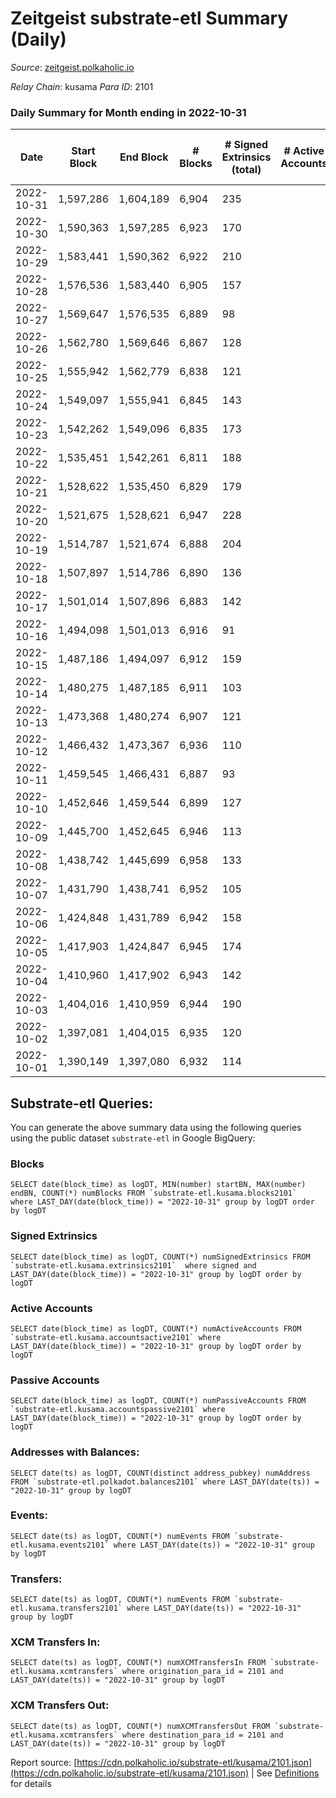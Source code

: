 # Zeitgeist substrate-etl Summary (Daily)

_Source_: [zeitgeist.polkaholic.io](https://zeitgeist.polkaholic.io)

*Relay Chain*: kusama
*Para ID*: 2101



### Daily Summary for Month ending in 2022-10-31


| Date | Start Block | End Block | # Blocks | # Signed Extrinsics (total) | # Active Accounts | # Passive | # New | # Addresses with Balances | # Events | # Transfers | # XCM Transfers In | # XCM Transfers Out | Issues | 
| ---- | ----------- | --------- | -------- | --------------------------- | ----------------- | --------- | ----- | ------------------------- | -------- | ----------- | ------------------ | ------------------- | ------ |
| 2022-10-31 | 1,597,286 | 1,604,189 | 6,904 | 235 |  |  |  | 14,988 | 33,334 | 165  |   |   |  |
| 2022-10-30 | 1,590,363 | 1,597,285 | 6,923 | 170 |  |  |  |  | 34,498 | 202  |   |   |  |
| 2022-10-29 | 1,583,441 | 1,590,362 | 6,922 | 210 |  |  |  |  | 33,535 | 272  |   |   |  |
| 2022-10-28 | 1,576,536 | 1,583,440 | 6,905 | 157 |  |  |  |  | 34,180 | 177  |   |   |  |
| 2022-10-27 | 1,569,647 | 1,576,535 | 6,889 | 98 |  |  |  | 14,959 | 32,442 | 54  |   |   |  |
| 2022-10-26 | 1,562,780 | 1,569,646 | 6,867 | 128 |  |  |  |  | 33,558 | 87  |   |   |  |
| 2022-10-25 | 1,555,942 | 1,562,779 | 6,838 | 121 |  |  |  | 14,956 | 32,559 | 156  |   |   |  |
| 2022-10-24 | 1,549,097 | 1,555,941 | 6,845 | 143 |  |  |  |  | 33,552 | 144  |   |   |  |
| 2022-10-23 | 1,542,262 | 1,549,096 | 6,835 | 173 |  |  |  | 14,954 | 32,556 | 155  |   |   |  |
| 2022-10-22 | 1,535,451 | 1,542,261 | 6,811 | 188 |  |  |  | 14,954 | 32,483 | 289  |   |   |  |
| 2022-10-21 | 1,528,622 | 1,535,450 | 6,829 | 179 |  |  |  | 14,957 | 32,415 | 65  |   |   |  |
| 2022-10-20 | 1,521,675 | 1,528,621 | 6,947 | 228 |  |  |  |  | 32,226 | 225  |   |   |  |
| 2022-10-19 | 1,514,787 | 1,521,674 | 6,888 | 204 |  |  |  |  | 33,167 | 109  |   |   |  |
| 2022-10-18 | 1,507,897 | 1,514,786 | 6,890 | 136 |  |  |  |  | 33,117 | 73  |   |   |  |
| 2022-10-17 | 1,501,014 | 1,507,896 | 6,883 | 142 |  |  |  | 14,955 | 34,526 | 144  |   |   |  |
| 2022-10-16 | 1,494,098 | 1,501,013 | 6,916 | 91 |  |  |  | 14,959 | 32,900 | 49  |   |   |  |
| 2022-10-15 | 1,487,186 | 1,494,097 | 6,912 | 159 |  |  |  |  | 34,385 | 111  |   |   |  |
| 2022-10-14 | 1,480,275 | 1,487,185 | 6,911 | 103 |  |  |  | 14,962 | 32,834 | 39  |   |   |  |
| 2022-10-13 | 1,473,368 | 1,480,274 | 6,907 | 121 |  |  |  | 14,963 | 33,880 | 50  |   |   |  |
| 2022-10-12 | 1,466,432 | 1,473,367 | 6,936 | 110 |  |  |  | 14,961 | 32,994 | 85  |   |   |  |
| 2022-10-11 | 1,459,545 | 1,466,431 | 6,887 | 93 |  |  |  | 14,957 | 33,706 | 50  |   |   |  |
| 2022-10-10 | 1,452,646 | 1,459,544 | 6,899 | 127 |  |  |  | 14,962 | 33,108 | 123  |   |   |  |
| 2022-10-09 | 1,445,700 | 1,452,645 | 6,946 | 113 |  |  |  | 14,960 | 34,074 | 94  |   |   |  |
| 2022-10-08 | 1,438,742 | 1,445,699 | 6,958 | 133 |  |  |  | 14,963 | 34,238 | 122  |   |   |  |
| 2022-10-07 | 1,431,790 | 1,438,741 | 6,952 | 105 |  |  |  | 14,963 | 32,932 | 71  |   |   |  |
| 2022-10-06 | 1,424,848 | 1,431,789 | 6,942 | 158 |  |  |  | 14,960 | 34,588 | 213  |   |   |  |
| 2022-10-05 | 1,417,903 | 1,424,847 | 6,945 | 174 |  |  |  |  | 33,025 | 96  |   |   |  |
| 2022-10-04 | 1,410,960 | 1,417,902 | 6,943 | 142 |  |  |  |  | 34,067 | 115  |   |   |  |
| 2022-10-03 | 1,404,016 | 1,410,959 | 6,944 | 190 |  |  |  |  | 33,018 | 123  |   |   |  |
| 2022-10-02 | 1,397,081 | 1,404,015 | 6,935 | 120 |  |  |  |  | 33,646 | 54  |   |   |  |
| 2022-10-01 | 1,390,149 | 1,397,080 | 6,932 | 114 |  |  |  |  | 33,596 | 48  |   |   |  |

## Substrate-etl Queries:
You can generate the above summary data using the following queries using the public dataset `substrate-etl` in Google BigQuery:


### Blocks
```
SELECT date(block_time) as logDT, MIN(number) startBN, MAX(number) endBN, COUNT(*) numBlocks FROM `substrate-etl.kusama.blocks2101`  where LAST_DAY(date(block_time)) = "2022-10-31" group by logDT order by logDT
```


### Signed Extrinsics
```
SELECT date(block_time) as logDT, COUNT(*) numSignedExtrinsics FROM `substrate-etl.kusama.extrinsics2101`  where signed and LAST_DAY(date(block_time)) = "2022-10-31" group by logDT order by logDT
```


### Active Accounts
```
SELECT date(block_time) as logDT, COUNT(*) numActiveAccounts FROM `substrate-etl.kusama.accountsactive2101` where LAST_DAY(date(block_time)) = "2022-10-31" group by logDT order by logDT
```


### Passive Accounts
```
SELECT date(block_time) as logDT, COUNT(*) numPassiveAccounts FROM `substrate-etl.kusama.accountspassive2101` where LAST_DAY(date(block_time)) = "2022-10-31" group by logDT order by logDT
```


### Addresses with Balances:
```
SELECT date(ts) as logDT, COUNT(distinct address_pubkey) numAddress FROM `substrate-etl.polkadot.balances2101` where LAST_DAY(date(ts)) = "2022-10-31" group by logDT
```


### Events:
```
SELECT date(ts) as logDT, COUNT(*) numEvents FROM `substrate-etl.kusama.events2101` where LAST_DAY(date(ts)) = "2022-10-31" group by logDT
```


### Transfers:
```
SELECT date(ts) as logDT, COUNT(*) numEvents FROM `substrate-etl.kusama.transfers2101` where LAST_DAY(date(ts)) = "2022-10-31" group by logDT
```


### XCM Transfers In:
```
SELECT date(ts) as logDT, COUNT(*) numXCMTransfersIn FROM `substrate-etl.kusama.xcmtransfers` where origination_para_id = 2101 and LAST_DAY(date(ts)) = "2022-10-31" group by logDT
```


### XCM Transfers Out:
```
SELECT date(ts) as logDT, COUNT(*) numXCMTransfersOut FROM `substrate-etl.kusama.xcmtransfers` where destination_para_id = 2101 and LAST_DAY(date(ts)) = "2022-10-31" group by logDT
```



Report source: [https://cdn.polkaholic.io/substrate-etl/kusama/2101.json](https://cdn.polkaholic.io/substrate-etl/kusama/2101.json) | See [Definitions](/DEFINITIONS.md) for details
